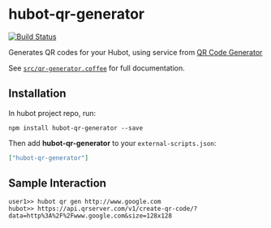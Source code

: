 # hubot-qr-generator

[![Build Status](https://travis-ci.org/178inaba/hubot-qr-generator.svg?branch=master)](https://travis-ci.org/178inaba/hubot-qr-generator)

Generates QR codes for your Hubot, using service from [QR Code Generator](http://goqr.me/api/doc/create-qr-code/)

See [`src/qr-generator.coffee`](src/qr-generator.coffee) for full documentation.

## Installation

In hubot project repo, run:

`npm install hubot-qr-generator --save`

Then add **hubot-qr-generator** to your `external-scripts.json`:

```json
["hubot-qr-generator"]
```

## Sample Interaction

```
user1>> hubot qr gen http://www.google.com
hubot>> https://api.qrserver.com/v1/create-qr-code/?data=http%3A%2F%2Fwww.google.com&size=128x128
```
